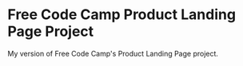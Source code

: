 # Free Code Camp Product Landing Page Project
My version of Free Code Camp's Product Landing Page project. 
